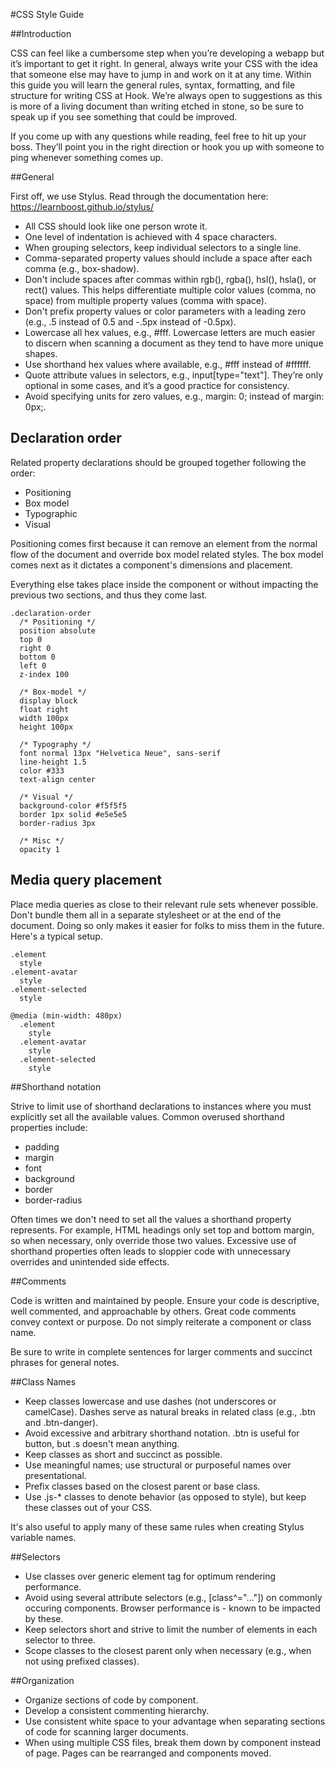 #CSS Style Guide

##Introduction

CSS can feel like a cumbersome step when you’re developing a webapp but it’s important to get it right. In general, always write your CSS with the idea that someone else may have to jump in and work on it at any time. Within this guide you will learn the general rules, syntax, formatting, and file structure for writing CSS at Hook. We’re always open to suggestions as this is more of a living document than writing etched in stone, so be sure to speak up if you see something that could be improved.

If you come up with any questions while reading, feel free to hit up your boss. They’ll point you in the right direction or hook you up with someone to ping whenever something comes up.

##General

First off, we use Stylus. Read through the documentation here: https://learnboost.github.io/stylus/

- All CSS should look like one person wrote it.
- One level of indentation is achieved with 4 space characters.
- When grouping selectors, keep individual selectors to a single line.
- Comma-separated property values should include a space after each comma (e.g., box-shadow).
- Don't include spaces after commas within rgb(), rgba(), hsl(), hsla(), or rect() values. This helps differentiate multiple color values (comma, no space) from multiple property values (comma with space).
- Don't prefix property values or color parameters with a leading zero (e.g., .5 instead of 0.5 and -.5px instead of -0.5px).
- Lowercase all hex values, e.g., #fff. Lowercase letters are much easier to discern when scanning a document as they tend to have more unique shapes.
- Use shorthand hex values where available, e.g., #fff instead of #ffffff.
- Quote attribute values in selectors, e.g., input[type="text"]. They’re only optional in some cases, and it’s a good practice for consistency.
- Avoid specifying units for zero values, e.g., margin: 0; instead of margin: 0px;.

## Declaration order

Related property declarations should be grouped together following the order:

- Positioning
- Box model
- Typographic
- Visual

Positioning comes first because it can remove an element from the normal flow of the document and override box model related styles. The box model comes next as it dictates a component's dimensions and placement.

Everything else takes place inside the component or without impacting the previous two sections, and thus they come last.

```
.declaration-order
  /* Positioning */
  position absolute
  top 0
  right 0
  bottom 0
  left 0
  z-index 100

  /* Box-model */
  display block
  float right
  width 100px
  height 100px

  /* Typography */
  font normal 13px "Helvetica Neue", sans-serif
  line-height 1.5
  color #333
  text-align center

  /* Visual */
  background-color #f5f5f5
  border 1px solid #e5e5e5
  border-radius 3px

  /* Misc */
  opacity 1
```

## Media query placement

Place media queries as close to their relevant rule sets whenever possible. Don't bundle them all in a separate stylesheet or at the end of the document. Doing so only makes it easier for folks to miss them in the future. Here's a typical setup.

```
.element
  style
.element-avatar
  style
.element-selected
  style

@media (min-width: 480px)
  .element
    style
  .element-avatar
    style
  .element-selected
    style

```

##Shorthand notation

Strive to limit use of shorthand declarations to instances where you must explicitly set all the available values. Common overused shorthand properties include:

- padding
- margin
- font
- background
- border
- border-radius

Often times we don't need to set all the values a shorthand property represents. For example, HTML headings only set top and bottom margin, so when necessary, only override those two values. Excessive use of shorthand properties often leads to sloppier code with unnecessary overrides and unintended side effects.

##Comments

Code is written and maintained by people. Ensure your code is descriptive, well commented, and approachable by others. Great code comments convey context or purpose. Do not simply reiterate a component or class name.

Be sure to write in complete sentences for larger comments and succinct phrases for general notes.

##Class Names

- Keep classes lowercase and use dashes (not underscores or camelCase). Dashes serve as natural breaks in related class (e.g., .btn and .btn-danger).
- Avoid excessive and arbitrary shorthand notation. .btn is useful for button, but .s doesn't mean anything.
- Keep classes as short and succinct as possible.
- Use meaningful names; use structural or purposeful names over presentational.
- Prefix classes based on the closest parent or base class.
- Use .js-* classes to denote behavior (as opposed to style), but keep these classes out of your CSS.

It's also useful to apply many of these same rules when creating Stylus variable names.

##Selectors

- Use classes over generic element tag for optimum rendering performance.
- Avoid using several attribute selectors (e.g., [class^="..."]) on commonly occuring components. Browser performance is - known to be impacted by these.
- Keep selectors short and strive to limit the number of elements in each selector to three.
- Scope classes to the closest parent only when necessary (e.g., when not using prefixed classes).

##Organization

- Organize sections of code by component.
- Develop a consistent commenting hierarchy.
- Use consistent white space to your advantage when separating sections of code for scanning larger documents.
- When using multiple CSS files, break them down by component instead of page. Pages can be rearranged and components moved.


